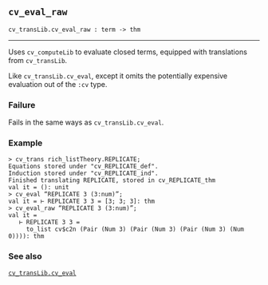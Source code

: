 ## `cv_eval_raw`

``` hol4
cv_transLib.cv_eval_raw : term -> thm
```

------------------------------------------------------------------------

Uses `cv_computeLib` to evaluate closed terms, equipped with
translations from `cv_transLib`.

Like `cv_transLib.cv_eval`, except it omits the potentially expensive
evaluation out of the `:cv` type.

### Failure

Fails in the same ways as `cv_transLib.cv_eval`.

### Example

``` hol4
> cv_trans rich_listTheory.REPLICATE;
Equations stored under "cv_REPLICATE_def".
Induction stored under "cv_REPLICATE_ind".
Finished translating REPLICATE, stored in cv_REPLICATE_thm
val it = (): unit
> cv_eval “REPLICATE 3 (3:num)”;
val it = ⊢ REPLICATE 3 3 = [3; 3; 3]: thm
> cv_eval_raw “REPLICATE 3 (3:num)”;
val it =
   ⊢ REPLICATE 3 3 =
     to_list cv$c2n (Pair (Num 3) (Pair (Num 3) (Pair (Num 3) (Num 0)))): thm
```

### See also

[`cv_transLib.cv_eval`](#cv_transLib.cv_eval)
